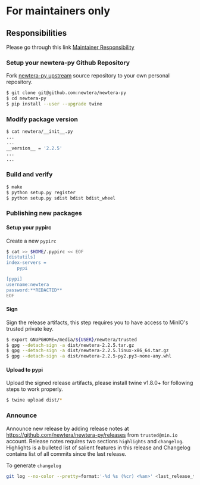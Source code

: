 # For maintainers only

## Responsibilities
Please go through this link [Maintainer Responsibility](https://gist.github.com/abperiasamy/f4d9b31d3186bbd26522)

### Setup your newtera-py Github Repository
Fork [newtera-py upstream](https://github.com/newtera/newtera-py/fork) source repository to your own personal repository.
```sh
$ git clone git@github.com:newtera/newtera-py
$ cd newtera-py
$ pip install --user --upgrade twine
```

### Modify package version
```sh
$ cat newtera/__init__.py
...
...
__version__ = '2.2.5'
...
...

```

### Build and verify
```sh
$ make
$ python setup.py register
$ python setup.py sdist bdist bdist_wheel
```

### Publishing new packages

#### Setup your pypirc
Create a new `pypirc`

```sh
$ cat >> $HOME/.pypirc << EOF
[distutils]
index-servers =
    pypi

[pypi]
username:newtera
password:**REDACTED**
EOF

```

#### Sign
Sign the release artifacts, this step requires you to have access to MinIO's trusted private key.
```sh
$ export GNUPGHOME=/media/${USER}/newtera/trusted
$ gpg --detach-sign -a dist/newtera-2.2.5.tar.gz
$ gpg --detach-sign -a dist/newtera-2.2.5.linux-x86_64.tar.gz
$ gpg --detach-sign -a dist/newtera-2.2.5-py2.py3-none-any.whl
```

#### Upload to pypi
Upload the signed release artifacts, please install twine v1.8.0+ for following steps to work properly.
```sh
$ twine upload dist/*
```

### Announce
Announce new release by adding release notes at https://github.com/newtera/newtera-py/releases from `trusted@min.io` account. Release notes requires two sections `highlights` and `changelog`. Highlights is a bulleted list of salient features in this release and Changelog contains list of all commits since the last release.

To generate `changelog`
```sh
git log --no-color --pretty=format:'-%d %s (%cr) <%an>' <last_release_tag>..<latest_release_tag>
```
